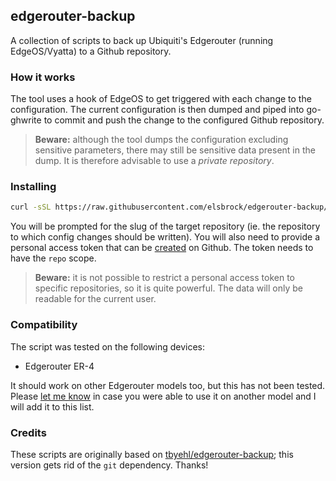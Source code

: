 ## edgerouter-backup

A collection of scripts to back up Ubiquiti's Edgerouter (running EdgeOS/Vyatta) to a Github repository.

### How it works

The tool uses a hook of EdgeOS to get triggered with each change to the configuration. The current configuration is then dumped and piped into go-ghwrite to commit and push the change to the configured Github repository.

> **Beware:** although the tool dumps the configuration excluding sensitive parameters, there may still be sensitive data present in the dump. It is therefore advisable to use a *private repository*.

### Installing

```sh
curl -sSL https://raw.githubusercontent.com/elsbrock/edgerouter-backup/master/install.sh | sh
```

You will be prompted for the slug of the target repository (ie. the repository to which config changes should be written). You will also need to provide a personal access token that can be [created](https://github.com/settings/tokens) on Github. The token needs to have the `repo` scope.

> **Beware:** it is not possible to restrict a personal access token to specific repositories, so it is quite powerful. The data will only be readable for the current user.

### Compatibility

The script was tested on the following devices:

* Edgerouter ER-4

It should work on other Edgerouter models too, but this has not been tested. Please [let me know](https://github.com/elsbrock/edgerouter-backup/edit/gh-pages/index.md) in case you were able to use it on another model and I will add it to this list.

### Credits

These scripts are originally based on [tbyehl/edgerouter-backup](https://github.com/tbyehl/edgerouter-backup); this version gets rid of the `git` dependency. Thanks!
